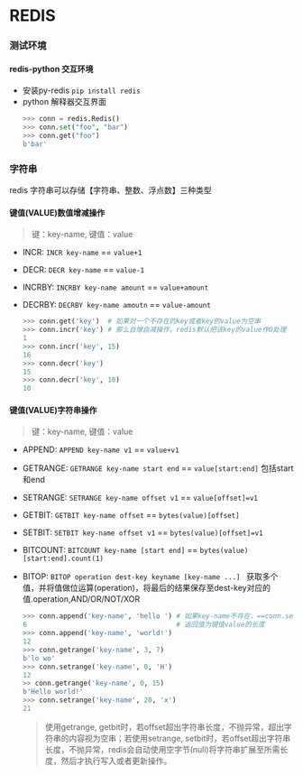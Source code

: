 # REDIS

### 测试环境

#### redis-python 交互环境

- 安装py-redis `pip install redis`
- python 解释器交互界面 
    ```python
    >>> conn = redis.Redis()
    >>> conn.set("foo", "bar")
    >>> conn.get("foo")
    b'bar'
    ```

### 字符串
redis 字符串可以存储【字符串、整数、浮点数】三种类型

#### 键值(VALUE)数值增减操作
> 键：key-name, 键值：value
- INCR: `INCR key-name` == `value+1`
- DECR: `DECR key-name` == `value-1`
- INCRBY: `INCRBY key-name amount` == `value+amount`
- DECRBY: `DECRBY key-name amoutn` == `value-amount`

    ```python
    >>> conn.get('key')  # 如果对一个不存在的key或者key的value为空串
    >>> conn.incr('key') # 那么自增自减操作，redis默认把该key的value作0处理
    1
    >>> conn.incr('key', 15)
    16
    >>> conn.decr('key')
    15
    >>> conn.decr('key', 10)
    10
    ```

#### 键值(VALUE)字符串操作
> 键：key-name, 键值：value
- APPEND: `APPEND key-name v1` == `value+v1`
- GETRANGE: `GETRANGE key-name start end` == `value[start:end]` 包括start和end
- SETRANGE: `SETRANGE key-name offset v1` == `value[offset]=v1`
- GETBIT: `GETBIT key-name offset` == `bytes(value)[offset]`
- SETBIT: `SETBIT key-name offset v1` == `bytes(value)[offset]=v1`
- BITCOUNT: `BITCOUNT key-name [start end]` == `bytes(value)[start:end].count(1)` 
- BITOP: `BITOP operation dest-key keyname [key-name ...] ` 获取多个值，并将值做位运算(operation)，将最后的结果保存至dest-key对应的值.operation,AND/OR/NOT/XOR

    ```python
    >>> conn.append('key-name', 'hello ') # 如果key-name不存在，==conn.set()
    6                                     # 返回值为键值value的长度
    >>> conn.append('key-name', 'world!')
    12 
    >>> conn.getrange('key-name', 3, 7)
    b'lo wo'
    >>> conn.setrange('key-name', 0, 'H')
    12
    >> conn.getrange('key-name', 0, 15)
    b'Hello world!'
    >>> conn.setrange('key-name', 20, 'x')
    21
    ```
    > 使用getrange, getbit时，若offset超出字符串长度，不抛异常，超出字符串的内容视为空串；若使用setrange, setbit时，若offset超出字符串长度，不抛异常，redis会自动使用空字节(null)将字符串扩展至所需长度，然后才执行写入或者更新操作。